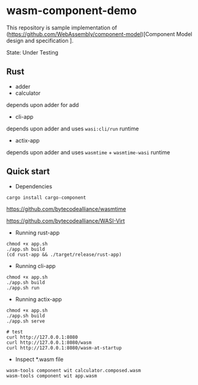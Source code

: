 # wasm-component-demo

This repository is sample implementation of (https://github.com/WebAssembly/component-model)[Component Model design and specification
].

State: Under Testing


## Rust

- adder
- calculator

depends upon adder for add

- cli-app

depends upon adder and uses `wasi:cli/run` runtime

- actix-app

depends upon adder and uses `wasmtime` + `wasmtime-wasi` runtime


## Quick start

- Dependencies

```console
cargo install cargo-component
```

https://github.com/bytecodealliance/wasmtime

https://github.com/bytecodealliance/WASI-Virt


- Running rust-app

```console
chmod +x app.sh
./app.sh build
(cd rust-app && ./target/release/rust-app)
```

- Running cli-app

```console
chmod +x app.sh
./app.sh build
./app.sh run
```

- Running actix-app

```console
chmod +x app.sh
./app.sh build
./app.sh serve

# test
curl http://127.0.0.1:8080
curl http://127.0.0.1:8080/wasm
curl http://127.0.0.1:8080/wasm-at-startup
```

- Inspect *.wasm file

```console
wasm-tools component wit calculator.composed.wasm
wasm-tools component wit app.wasm
```
